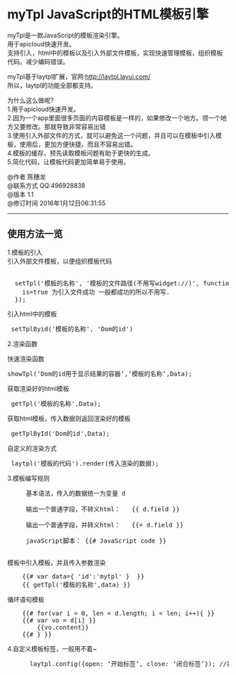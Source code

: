<h1 id="mytpl-javascript的html模板引擎">myTpl JavaScript的HTML模板引擎</h1>

<p>myTpl是一款JavaScript的模板渲染引擎。 <br>
用于apicloud快速开发。 <br>
支持引入，html中的模板以及引入外部文件模板，实现快速管理模板，组织模板代码。减少编码错误。</p>

<p>myTpl基于laytpl扩展，官网:<a href="http://laytpl.layui.com/">http://laytpl.layui.com/</a> <br>
所以，laytpl的功能全部都支持。</p>

<p>为什么这么做呢? <br>
1.用于apicloud快速开发。 <br>
2.因为一个app里面很多页面的内容模板是一样的，如果修改一个地方。领一个地方又要修改。那就导致非常容易出错<br>
3.使用引入外部文件的方式，就可以避免这一个问题，并且可以在模板中引入模板，使用后，更加方便快捷。而且不容易出错。<br>
4.模板的缓存，预先读取模板问题有助于更快的生成。<br>
5.简化代码，让模板代码更加简单易于使用。<br>
</p>

<p>@作者         陈穗龙 <br>
@联系方式       QQ:496928838 <br>
@版本             1.1 <br>
@修订时间       2016年1月12日06:31:55</p>

<hr>



<h2 id="使用方法一览">使用方法一览</h2>

<p>1.模板的引入 <br>
	引入外部文件模板，以便组织模板代码</p>

<pre> 
  setTpl('模板的名称', '模板的文件路径(不用写widget://)', function(is) {
	is=true 为引入文件成功 一般都成功的所以不用写.
  });
</pre>

<p>引入html中的模板</p>

<pre> setTplByid('模板的名称', 'Dom的id') </pre>

<p>2.渲染函数 <br>
	 <p>快速渲染函数 </p>
	 <pre>showTpl(‘Dom的id用于显示结果的容器’,’模板的名称’,Data);</pre>

<p>获取渲染好的html模板</p>
 <pre> getTpl('模板的名称',Data); </pre>

 <p>获取html模板，传入数据则返回渲染好的模板</p>
 <pre> getTplById('Dom的id',Data);</pre>

 <p>自定义的渲染方式</p>
 <pre> laytpl('模板的代码').render(传入渲染的数据);</pre>

<p>3.模板编写规则 <br>
<pre>
	 基本语法，传入的数据统一为变量 d <br>
	 输出一个普通字段，不转义html：   {{ d.field }} <br>
	 输出一个普通字段，并转义html：   {{= d.field }} <br>
	 javaScript脚本： {{# JavaScript code }}<br>
</pre>
<p>模板中引入模板，并且传入参数渲染</p>
<pre>
	{{# var data={ 'id':'mytpl' }  }}
	{{ getTpl('模板的名称',data) }}
</pre>
   循环语句模板
<pre>
	{{# for(var i = 0, len = d.length; i &lt; len; i++){ }}
	{{# var vo = d[i] }}
		{{vo.content}}
	{{# } }}
</pre>

<p>4.自定义模板标签，一般用不着~ <br>
<pre>
	  laytpl.config({open: ‘开始标签’, close: ‘闭合标签’}); //初始化配置
</pre>
